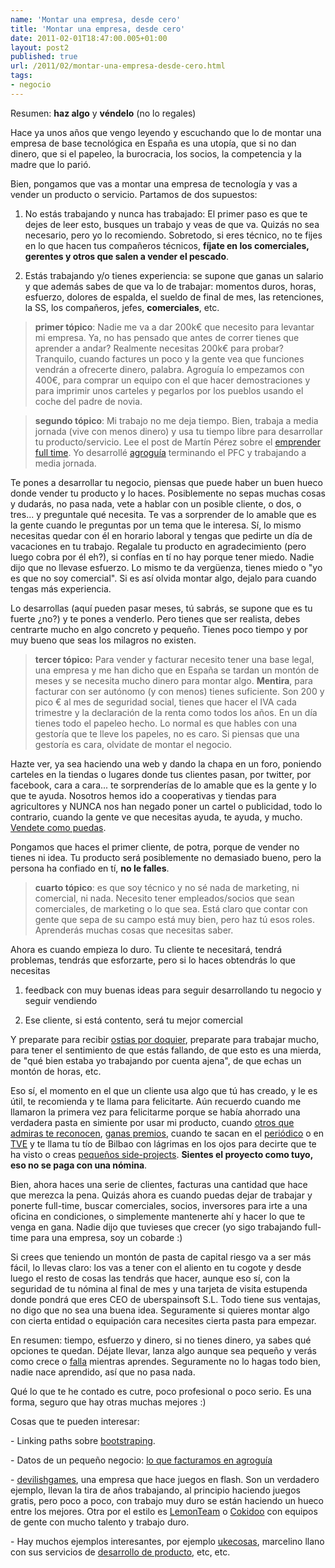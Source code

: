 ```yaml
---
name: 'Montar una empresa, desde cero'
title: 'Montar una empresa, desde cero'
date: 2011-02-01T18:47:00.005+01:00
layout: post2
published: true
url: /2011/02/montar-una-empresa-desde-cero.html
tags: 
- negocio
---
```


Resumen: **haz algo** y **véndelo** (no lo regales)

Hace ya unos años que vengo leyendo y escuchando que lo de montar una empresa de base tecnológica en España es una utopía, que si no dan dinero, que si el papeleo, la burocracia, los socios, la competencia y la madre que lo parió.

  

Bien, pongamos que vas a montar una empresa de tecnología y vas a vender un producto o servicio. Partamos de dos supuestos:

  

1) No estás trabajando y nunca has trabajado: El primer paso es que te dejes de leer esto, busques un trabajo y veas de que va. Quizás no sea necesario, pero yo lo recomiendo. Sobretodo, si eres técnico, no te fijes en lo que hacen tus compañeros técnicos, **fíjate en los comerciales, gerentes y otros que salen a vender el pescado**.

  

2) Estás trabajando y/o tienes experiencia: se supone que ganas un salario y que además sabes de que va lo de trabajar: momentos duros, horas, esfuerzo, dolores de espalda, el sueldo de final de mes, las retenciones, la SS, los compañeros, jefes, **comerciales**, etc.

  

> **primer tópico**: Nadie me va a dar 200k€ que necesito para levantar mi empresa. Ya, no has pensado que antes de correr tienes que aprender a andar? Realmente necesitas 200k€ para probar? Tranquilo, cuando factures un poco y la gente vea que funciones vendrán a ofrecerte dinero, palabra. Agroguía lo empezamos con 400€, para comprar un equipo con el que hacer demostraciones y para imprimir unos carteles y pegarlos por los pueblos usando el coche del padre de novia.

  

> **segundo tópico**: Mi trabajo no me deja tiempo. Bien, trabaja a media jornada (vive con menos dinero) y usa tu tiempo libre para desarrollar tu producto/servicio. Lee el post de Martín Pérez sobre el [emprender full time](http://brigomp.blogspot.com/2010/11/emprender-en-espana-mito-1-trabajo-full.html). Yo desarrollé [agroguía](http://agroguia.es/) terminando el PFC y trabajando a media jornada.

  

Te pones a desarrollar tu negocio, piensas que puede haber un buen hueco donde vender tu producto y lo haces. Posiblemente no sepas muchas cosas y dudarás, no pasa nada, vete a hablar con un posible cliente, o dos, o tres... y preguntale qué necesita. Te vas a sorprender de lo amable que es la gente cuando le preguntas por un tema que le interesa. Sí, lo mismo necesitas quedar con él en horario laboral y tengas que pedirte un día de vacaciones en tu trabajo. Regalale tu producto en agradecimiento (pero luego cobra por él eh?), si confías en tí no hay porque tener miedo. Nadie dijo que no llevase esfuerzo. Lo mismo te da vergüenza, tienes miedo o "yo es que no soy comercial". Si es así olvida montar algo, dejalo para cuando tengas más experiencia.

  

Lo desarrollas (aquí pueden pasar meses, tú sabrás, se supone que es tu fuerte ¿no?) y te pones a venderlo. Pero tienes que ser realista, debes centrarte mucho en algo concreto y pequeño. Tienes poco tiempo y por muy bueno que seas los milagros no existen.

  

> **tercer tópico:** Para vender y facturar necesito tener una base legal, una empresa y me han dicho que en España se tardan un montón de meses y se necesita mucho dinero para montar algo. **Mentira**, para facturar con ser autónomo (y con menos) tienes suficiente. Son 200 y pico € al mes de seguridad social, tienes que hacer el IVA cada trimestre y la declaración de la renta como todos los años. En un día tienes todo el papeleo hecho. Lo normal es que hables con una gestoría que te lleve los papeles, no es caro. Si piensas que una gestoría es cara, olvidate de montar el negocio.

Hazte ver, ya sea haciendo una web y dando la chapa en un foro, poniendo carteles en la tiendas o lugares donde tus clientes pasan, por twitter, por facebook, cara a cara... te sorprenderías de lo amable que es la gente y lo que te ayuda. Nosotros hemos ido a cooperativas y tiendas para agricultores y NUNCA nos han negado poner un cartel o publicidad, todo lo contrario, cuando la gente ve que necesitas ayuda, te ayuda, y mucho. [Vendete como puedas](http://blog.agroguia.es/blog/wordpress/2010/03/26/como-trabajamos-en-agroguia-es/).

  

Pongamos que haces el primer cliente, de potra, porque de vender no tienes ni idea. Tu producto será posiblemente no demasiado bueno, pero la persona ha confiado en tí, **no le falles**.

  

> **cuarto tópico**: es que soy técnico y no sé nada de marketing, ni comercial, ni nada. Necesito tener empleados/socios que sean comerciales, de marketing o lo que sea. Está claro que contar con gente que sepa de su campo está muy bien, pero haz tú esos roles. Aprenderás muchas cosas que necesitas saber.

Ahora es cuando empieza lo duro. Tu cliente te necesitará, tendrá problemas, tendrás que esforzarte, pero si lo haces obtendrás lo que necesitas

1) feedback con muy buenas ideas para seguir desarrollando tu negocio y seguir vendiendo

2) Ese cliente, si está contento, será tu mejor comercial

  

Y preparate para recibir [ostias por doquier](http://blep.blogspot.com/2008/04/partes-de-un-negocio-cuando-te-caen.html), preparate para trabajar mucho, para tener el sentimiento de que estás fallando, de que esto es una mierda, de "qué bien estaba yo trabajando por cuenta ajena", de que echas un montón de horas, etc.

  

Eso sí, el momento en el que un cliente usa algo que tú has creado, y le es útil, te recomienda y te llama para felicitarte. Aún recuerdo cuando me llamaron la primera vez para felicitarme porque se había ahorrado una verdadera pasta en simiente por usar mi producto, cuando [otros que admiras te reconocen](http://weblog.linkingpaths.com/2008/10/15/otras-pequenas-empresas-agroguia/), [ganas premios](http://blep.blogspot.com/2009/07/agroguia-ar-gana-los-premios-3m.html), cuando te sacan en el [periódico](http://blep.blogspot.com/2009/03/impacto-de-los-medios-tradicionales-en.html) o en [TVE](http://blog.agroguia.es/blog/wordpress/2009/11/28/agroguia-en-tve/) y te llama tu tío de Bilbao con lágrimas en los ojos para decirte que te ha visto o creas [pequeños side-projects](http://agroguia.es/formacion). **Sientes el proyecto como tuyo, eso no se paga con una nómina**.

  

Bien, ahora haces una serie de clientes, facturas una cantidad que hace que merezca la pena. Quizás ahora es cuando puedas dejar de trabajar y ponerte full-time, buscar comerciales, socios, inversores para irte a una oficina en condiciones, o simplemente mantenerte ahí y hacer lo que te venga en gana. Nadie dijo que tuvieses que crecer (yo sigo trabajando full-time para una empresa, soy un cobarde :)

  

Si crees que teniendo un montón de pasta de capital riesgo va a ser más fácil, lo llevas claro: los vas a tener con el aliento en tu cogote y desde luego el resto de cosas las tendrás que hacer, aunque eso sí, con la seguridad de tu nómina al final de mes y una tarjeta de visita estupenda donde pondrá que eres CEO de uberspainsoft S.L. Todo tiene sus ventajas, no digo que no sea una buena idea. Seguramente si quieres montar algo con cierta entidad o equipación cara necesites cierta pasta para empezar.

  

En resumen: tiempo, esfuerzo y dinero, si no tienes dinero, ya sabes qué opciones te quedan. Déjate llevar, lanza algo aunque sea pequeño y verás como crece o [falla](http://blep.blogspot.com/2009/03/partes-de-un-negocio-en-que-estamos.html) mientras aprendes. Seguramente no lo hagas todo bien, nadie nace aprendido, así que no pasa nada.

  

Qué lo que te he contado es cutre, poco profesional o poco serio. Es una forma, seguro que hay otras muchas mejores :)

  

Cosas que te pueden interesar:

\- Linking paths sobre [bootstraping](http://weblog.linkingpaths.com/2011/01/12/bootstrapping/).

\- Datos de un pequeño negocio: [lo que facturamos en agroguía](http://blep.blogspot.com/2009/11/agroguia-datos-de-un-pequeno-negocio.html)

\- [devilishgames](http://www.devilishgames.com/), una empresa que hace juegos en flash. Son un verdadero ejemplo, llevan la tira de años trabajando, al principio haciendo juegos gratis, pero poco a poco, con trabajo muy duro se están haciendo un hueco entre los mejores. Otra por el estilo es [LemonTeam](http://www.lemonteam.com/) o [Cokidoo](http://cokidoo.com/) con equipos de gente con mucho talento y trabajo duro.

\- Hay muchos ejemplos interesantes, por ejemplo [ukecosas](http://ukecosas.es/es/), marcelino llano con sus servicios de [desarrollo de producto](http://marcelinollano.com/), etc, etc.